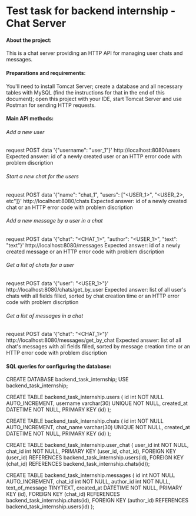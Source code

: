 # Test task for backend internship - Chat Server


#### About the project:
This is a chat server providing an HTTP API for managing user chats and messages.

#### Preparations and requirements:
You'll need to install Tomcat Server; create a database and all necessary tables with MySQL (find the instructions for that in the end of this document); open this project with your IDE, start Tomcat Server and use Postman for sending HTTP requests.

#### Main API methods:
###### Add a new user
request POST
data '{"username": "user_1"}'
http://localhost:8080/users
Expected answer: id of a newly created user or an HTTP error code with problem discription
###### Start a new chat for the users
request POST
data '{"name": "chat_1", "users": ["<USER_1>", "<USER_2>, etc"]}'
http://localhost:8080/chats
Expected answer: id of a newly created chat or an HTTP error code with problem discription
###### Add a new message by a user in a chat
request POST
data '{"chat": "<CHAT_1>", "author": "<USER_1>", "text": "text"}'
http://localhost:8080/messages
Expected answer: id of a newly created message or an HTTP error code with problem discription
###### Get a list of chats for a user
request POST
data '{"user": "<USER_1>"}'
http://localhost:8080/chats/get_by_user
Expected answer: list of all user's chats with all fields filled, sorted by chat creation time or an HTTP error code with problem discription
###### Get a list of messages in a chat
request POST
data '{"chat": "<CHAT_1>"}'
http://localhost:8080/messages/get_by_chat
Expected answer: list of all chat's messages with all fields filled, sorted by message creation time or an HTTP error code with problem discription

#### SQL queries for configuring the database:
CREATE DATABASE backend_task_internship;
USE backend_task_internship;

CREATE TABLE backend_task_internship.users (
id int NOT NULL AUTO_INCREMENT,
username varchar(30) UNIQUE NOT NULL,
created_at DATETIME NOT NULL,
PRIMARY KEY (id)
);

CREATE TABLE backend_task_internship.chats (
id int NOT NULL AUTO_INCREMENT,
chat_name varchar(30) UNIQUE NOT NULL,
created_at DATETIME NOT NULL,
PRIMARY KEY (id)
);

CREATE TABLE backend_task_internship.user_chat (
user_id int NOT NULL,
chat_id int NOT NULL,
PRIMARY KEY (user_id, chat_id),
FOREIGN KEY (user_id) REFERENCES backend_task_internship.users(id),
FOREIGN KEY (chat_id) REFERENCES backend_task_internship.chats(id));

CREATE TABLE backend_task_internship.messages (
id int NOT NULL AUTO_INCREMENT,
chat_id int NOT NULL,
author_id int NOT NULL,	
text_of_message TINYTEXT,
created_at DATETIME NOT NULL,
PRIMARY KEY (id),
FOREIGN KEY (chat_id) REFERENCES backend_task_internship.chats(id),
FOREIGN KEY (author_id) REFERENCES backend_task_internship.users(id)
);


